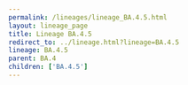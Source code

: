 ```yaml
---
permalink: /lineages/lineage_BA.4.5.html
layout: lineage_page
title: Lineage BA.4.5
redirect_to: ../lineage.html?lineage=BA.4.5
lineage: BA.4.5
parent: BA.4
children: ['BA.4.5']
---
```

